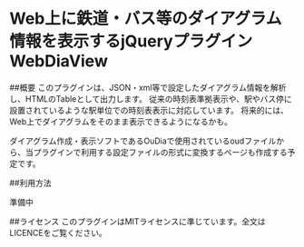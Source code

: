 # Web上に鉄道・バス等のダイアグラム情報を表示するjQueryプラグイン WebDiaView

##概要
このプラグインは、JSON・xml等で設定したダイアグラム情報を解析し、HTMLのTableとして出力します。
従来の時刻表準拠表示や、駅やバス停に設置されているような駅単位での時刻表表示に対応しています。
将来的には、Web上でダイアグラムをそのまま表示できるようになるかも。

ダイアグラム作成・表示ソフトであるOuDiaで使用されているoudファイルから、当プラグインで利用する設定ファイルの形式に変換するページも作成する予定です。

##利用方法

準備中

##ライセンス
このプラグインはMITライセンスに準じています。全文はLICENCEをご覧ください。


